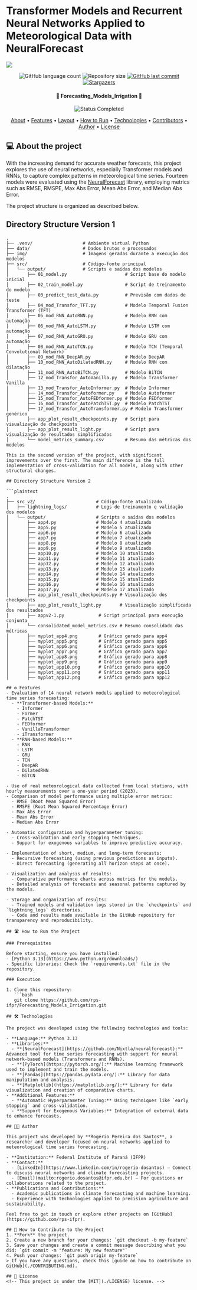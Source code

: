 # Transformer Models and Recurrent Neural Networks Applied to Meteorological Data with NeuralForecast
![](https://i.imgur.com/jYDN7PL.png)

<p align="center">
  <img alt="GitHub language count" src="https://img.shields.io/github/languages/count/cubos-academy/academy-template-readme-projects?color=%2304D361">

  <img alt="Repository size" src="https://img.shields.io/github/repo-size/cubos-academy/academy-template-readme-projects">
  
  <a href="https://github.com/cubos-academy/academy-template-readme-projects/commits/main">
    <img alt="GitHub last commit" src="https://img.shields.io/github/last-commit/cubos-academy/academy-template-readme-projects">
  </a>
  
  <!-- <img alt="License" src="https://img.shields.io/badge/license-MIT-brightgreen"> -->
  
   <a href="https://github.com/cubos-academy/academy-template-readme-projects/stargazers">
    <img alt="Stargazers" src="https://img.shields.io/github/stars/cubos-academy/academy-template-readme-projects?style=social">
  </a>
  
<h4 align="center"> 
	🚧 Forecasting_Models_Irrigation 🚧
</h4>

<p align="center">
	<!--<img alt="Status In Development" src="https://img.shields.io/badge/STATUS-IN%20DEVELOPMENT-green"> -->
	<img alt="Status Completed" src="https://img.shields.io/badge/STATUS-COMPLETED-brightgreen">  
</p>

<p align="center">
 <a href="#-about-the-project">About</a> •
 <a href="#-features">Features</a> •
 <a href="#-layout">Layout</a> • 
 <a href="#-how-to-run-the-project">How to Run</a> • 
 <a href="#-technologies">Technologies</a> • 
 <a href="#-contributors">Contributors</a> • 
 <a href="#-author">Author</a> • 
 <a href="#user-content--license">License</a>
</p>

## 💻 About the project

With the increasing demand for accurate weather forecasts, this project explores the use of neural networks, especially Transformer models and RNNs, to capture complex patterns in meteorological time series. Fourteen models were evaluated using the [NeuralForecast](https://github.com/Nixtla/neuralforecast) library, employing metrics such as RMSE, RMSPE, Max Abs Error, Mean Abs Error, and Median Abs Error.

The project structure is organized as described below.

## Directory Structure Version 1

```plaintext
.
├── .venv/                   # Ambiente virtual Python
├── data/                    # Dados brutos e processados
├── img/                     # Imagens geradas durante a execução dos modelos
├── src/                     # Código-fonte principal
│   └── output/              # Scripts e saídas dos modelos
│       ├── 01_model.py                      # Script base do modelo inicial
│       ├── 02_train_model.py                # Script de treinamento do modelo
│       ├── 03_predict_test_data.py          # Previsão com dados de teste
│       ├── 04_mod_Transfor_TFT.py           # Modelo Temporal Fusion Transformer (TFT)
│       ├── 05_mod_RNN_AutoRNN.py            # Modelo RNN com automação
│       ├── 06_mod_RNN_AutoLSTM.py           # Modelo LSTM com automação
│       ├── 07_mod_RNN_AutoGRU.py            # Modelo GRU com automação
│       ├── 08_mod_RNN_AutoTCN.py            # Modelo TCN (Temporal Convolutional Network)
│       ├── 09_mod_RNN_DeepAR.py             # Modelo DeepAR
│       ├── 10_mod_RNN_AutoDilatedRNN.py     # Modelo RNN com dilatação
│       ├── 11_mod_RNN_AutoBiTCN.py          # Modelo BiTCN
│       ├── 12_mod_Transfor_AutoVanilla.py   # Modelo Transformer Vanilla
│       ├── 13_mod_Transfor_AutoInformer.py  # Modelo Informer
│       ├── 14_mod_Transfor_Autoformer.py    # Modelo Autoformer
│       ├── 15_mod_Transfor_AutoFEDformer.py # Modelo FEDformer
│       ├── 16_mod_Transfor_AutoPatchTST.py  # Modelo PatchTST
│       ├── 17_mod_Transfor_AutoTransformer.py # Modelo Transformer genérico
│       ├── app_plot_result_checkpoints.py   # Script para visualização de checkpoints
│       ├── app_plot_result_light.py         # Script para visualização de resultados simplificados
│       └── model_metrics_summary.csv        # Resumo das métricas dos modelos

This is the second version of the project, with significant improvements over the first. The main difference is the full implementation of cross-validation for all models, along with other structural changes.

## Directory Structure Version 2

```plaintext
.
├── src_v2/                       # Código-fonte atualizado
│   ├── lightning_logs/           # Logs de treinamento e validação dos modelos
│   └── output/                   # Scripts e saídas dos modelos
│       ├── app4.py               # Modelo 4 atualizado
│       ├── app5.py               # Modelo 5 atualizado
│       ├── app6.py               # Modelo 6 atualizado
│       ├── app7.py               # Modelo 7 atualizado
│       ├── app8.py               # Modelo 8 atualizado
│       ├── app9.py               # Modelo 9 atualizado
│       ├── app10.py              # Modelo 10 atualizado
│       ├── app11.py              # Modelo 11 atualizado
│       ├── app12.py              # Modelo 12 atualizado
│       ├── app13.py              # Modelo 13 atualizado
│       ├── app14.py              # Modelo 14 atualizado
│       ├── app15.py              # Modelo 15 atualizado
│       ├── app16.py              # Modelo 16 atualizado
│       ├── app17.py              # Modelo 17 atualizado
│       ├── app_plot_result_checkpoints.py # Visualização dos checkpoints
│       ├── app_plot_result_light.py       # Visualização simplificada dos resultados
│       ├── appv2-1.py             # Script principal para execução conjunta
│       └── consolidated_model_metrics.csv # Resumo consolidado das métricas
│       ├── myplot_app4.png        # Gráfico gerado para app4
│       ├── myplot_app5.png        # Gráfico gerado para app5
│       ├── myplot_app6.png        # Gráfico gerado para app6
│       ├── myplot_app7.png        # Gráfico gerado para app7
│       ├── myplot_app8.png        # Gráfico gerado para app8
│       ├── myplot_app9.png        # Gráfico gerado para app9
│       ├── myplot_app10.png       # Gráfico gerado para app10
│       ├── myplot_app11.png       # Gráfico gerado para app11
│       ├── myplot_app12.png       # Gráfico gerado para app12

## ⚙️ Features
- Evaluation of 14 neural network models applied to meteorological time series forecasting:
  - **Transformer-based Models:**
    - Informer
    - Former
    - PatchTST
    - FEDformer
    - VanillaTransformer
    - iTransformer
  - **RNN-based Models:**
    - RNN
    - LSTM
    - GRU
    - TCN
    - DeepAR
    - DilatedRNN
    - BiTCN

- Use of real meteorological data collected from local stations, with hourly measurements over a one-year period (2023).
- Comparison of model performance using multiple error metrics:
  - RMSE (Root Mean Squared Error)
  - RMSPE (Root Mean Squared Percentage Error)
  - Max Abs Error
  - Mean Abs Error
  - Median Abs Error

- Automatic configuration and hyperparameter tuning:
  - Cross-validation and early stopping techniques.
  - Support for exogenous variables to improve predictive accuracy.

- Implementation of short, medium, and long-term forecasts:
  - Recursive forecasting (using previous predictions as inputs).
  - Direct forecasting (generating all horizon steps at once).

- Visualization and analysis of results:
  - Comparative performance charts across metrics for the models.
  - Detailed analysis of forecasts and seasonal patterns captured by the models.

- Storage and organization of results:
  - Trained models and validation logs stored in the `checkpoints` and `lightning_logs` directories.
  - Code and results made available in the GitHub repository for transparency and reproducibility.

## 🛣️ How to Run the Project

### Prerequisites

Before starting, ensure you have installed:
- [Python 3.13](https://www.python.org/downloads/)
- Specific libraries: Check the `requirements.txt` file in the repository.

### Execution

1. Clone this repository:
   ```bash
   git clone https://github.com/rps-ifpr/Forecasting_Models_Irrigation.git

## 🛠 Technologies

The project was developed using the following technologies and tools:

- **Language:** Python 3.13
- **Libraries:**
  - **[NeuralForecast](https://github.com/Nixtla/neuralforecast):** Advanced tool for time series forecasting with support for neural network-based models (Transformers and RNNs).
  - **[PyTorch](https://pytorch.org/):** Machine learning framework used to implement and train the models.
  - **[Pandas](https://pandas.pydata.org/):** Library for data manipulation and analysis.
  - **[Matplotlib](https://matplotlib.org/):** Library for data visualization and creation of comparative charts.
- **Additional Features:**
  - **Automatic Hyperparameter Tuning:** Using techniques like `early stopping` and cross-validation.
  - **Support for Exogenous Variables:** Integration of external data to enhance forecasts.

## 🧑‍💻 Author

This project was developed by **Rogério Pereira dos Santos**, a researcher and developer focused on neural networks applied to meteorological time series forecasting.

- **Institution:** Federal Institute of Paraná (IFPR)
- **Contact:**
  - [LinkedIn](https://www.linkedin.com/in/rogerio-dosantos) — Connect to discuss neural networks and climate forecasting projects.
  - [Email](mailto:rogerio.dosantos@ifpr.edu.br) — For questions or collaborations related to the project.
- **Publications and Contributions:**
  - Academic publications in climate forecasting and machine learning.
  - Experience with technologies applied to precision agriculture and sustainability.

Feel free to get in touch or explore other projects on [GitHub](https://github.com/rps-ifpr).

## 💪 How to Contribute to the Project
1. **Fork** the project.
2. Create a new branch for your changes: `git checkout -b my-feature`
3. Save your changes and create a commit message describing what you did: `git commit -m "feature: My new feature"`
4. Push your changes: `git push origin my-feature`
> If you have any questions, check this [guide on how to contribute on GitHub](./CONTRIBUTING.md).

## 📝 License
<!-- This project is under the [MIT](./LICENSE) license. -->
